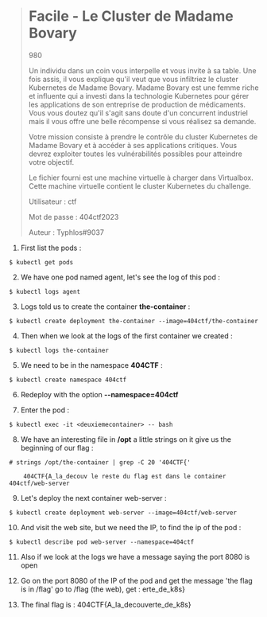 > # Facile - Le Cluster de Madame Bovary
>
> 980
>
> Un individu dans un coin vous interpelle et vous invite à sa table. Une fois assis, il vous explique qu'il veut que vous infiltriez le cluster Kubernetes de Madame Bovary. Madame Bovary est une femme riche et influente qui a investi dans la technologie Kubernetes pour gérer les applications de son entreprise de production de médicaments. Vous vous doutez qu'il s'agit sans doute d'un concurrent industriel mais il vous offre une belle récompense si vous réalisez sa demande.
>
> Votre mission consiste à prendre le contrôle du cluster Kubernetes de Madame Bovary et à accéder à ses applications critiques. Vous devrez exploiter toutes les vulnérabilités possibles pour atteindre votre objectif.
>
> Le fichier fourni est une machine virtuelle à charger dans Virtualbox. Cette machine virtuelle contient le cluster Kubernetes du challenge.
>
>    Utilisateur : ctf
>
>    Mot de passe : 404ctf2023
>
> Auteur : Typhlos#9037

1. First list the pods :

```
$ kubectl get pods
```

2. We have one pod named agent, let's see the log of this pod :

```
$ kubectl logs agent
```

3. Logs told us to create the container **the-container** :

```
$ kubectl create deployment the-container --image=404ctf/the-container
```

4. Then when we look at the logs of the first container we created :

```
$ kubectl logs the-container
```

5. We need to be in the namespace **404CTF** :

```
$ kubectl create namespace 404ctf
```

6. Redeploy with the option **--namespace=404ctf**

7. Enter the pod : 

```
$ kubectl exec -it <deuxiemecontainer> -- bash
```

8. We have an interesting file in **/opt** a little strings on it give us the beginning of our flag :

```
# strings /opt/the-container | grep -C 20 '404CTF{'
    
    404CTF{A_la_decouv le reste du flag est dans le container 404ctf/web-server
```

9. Let's deploy the next container web-server :

```
$ kubectl create deployment web-server --image=404ctf/web-server
```

10. And visit the web site, but we need the IP, to find the ip of the pod : 

```
$ kubectl describe pod web-server --namespace=404ctf
```

11. Also if we look at the logs we have a message saying the port 8080 is open

12. Go on the port 8080 of the IP of the pod and get the message 'the flag is in /flag' go to /flag (the web), get : erte_de_k8s}

13. The final flag is : 404CTF{A_la_decouverte_de_k8s}
